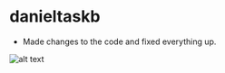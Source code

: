 # danieltaskb

* Made changes to the code and fixed everything up.

![alt text][logo]

[logo]: https://i.imgur.com/SHEckFTs.png
